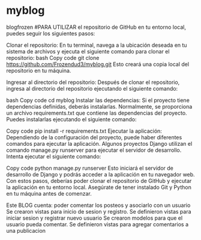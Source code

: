 # myblog
blogfrozen
#PARA UTILIZAR el repositorio de GitHub en tu entorno local, puedes seguir los siguientes pasos:

Clonar el repositorio: En tu terminal, navega a la ubicación deseada en tu sistema de archivos y ejecuta el siguiente comando para clonar el repositorio:
bash
Copy code
git clone https://github.com/Frozendud3/myblog.git
Esto creará una copia local del repositorio en tu máquina.

Ingresar al directorio del repositorio: Después de clonar el repositorio, ingresa al directorio del repositorio ejecutando el siguiente comando:

bash
Copy code
cd myblog
Instalar las dependencias: Si el proyecto tiene dependencias definidas, deberás instalarlas. Normalmente, se proporciona un archivo requirements.txt que contiene las dependencias del proyecto. Puedes instalarlas ejecutando el siguiente comando:

Copy code
pip install -r requirements.txt
Ejecutar la aplicación: Dependiendo de la configuración del proyecto, puede haber diferentes comandos para ejecutar la aplicación. Algunos proyectos Django utilizan el comando manage.py runserver para ejecutar el servidor de desarrollo. Intenta ejecutar el siguiente comando:

Copy code
python manage.py runserver
Esto iniciará el servidor de desarrollo de Django y podrás acceder a la aplicación en tu navegador web.
Con estos pasos, deberías poder clonar el repositorio de GitHub y ejecutar la aplicación en tu entorno local. Asegúrate de tener instalado Git y Python en tu máquina antes de comenzar.

Este BLOG cuenta: poder comentar los posteos y asociarlo con un usuario
Se crearon vistas para inicio de sesion y registro.
Se definieron vistas para iniciar sesion y registrar nuevo usuario
Se crearon modelos para que el usuario pueda comentar.
Se definieron vistas para agregar comentarios a una publicacion
